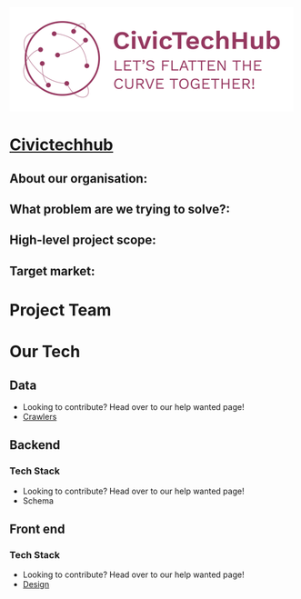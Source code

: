 ![](fig/civic_tech_hub.png)

# [Civictechhub](https://www.civictechhub.org/)

## About our organisation:</br>

## What problem are we trying to solve?: </br>

## High-level project scope: </br>

## Target market: </br>

# Project Team

# Our Tech
## Data
  - Looking to contribute? Head over to our help wanted page!
  - [Crawlers](https://github.com/civictechhub/crawlers)
## Backend
  ### Tech Stack
  - Looking to contribute? Head over to our help wanted page!
  - Schema
## Front end
  ### Tech Stack
  - Looking to contribute? Head over to our help wanted page!
  - [Design](Project/design.md)


